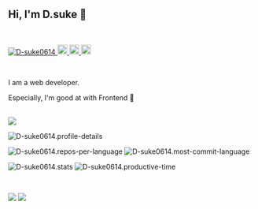## Hi, I'm D.suke 👋
<br>

<!-- バッチ -->
<p align="left">
  <a href="https://github.com/D-suke0614/D-suke0614/">
    <img src="https://komarev.com/ghpvc/?username=D-suke0614" alt="D-suke0614" />
  </a>
  <a href="https://github.com/D-suke0614">
    <img height="20" src="https://img.shields.io/github/followers/D-suke0614?label=follow&logo=github&style=flat" />
  </a>
  <!-- <a href="https://www.reddit.com/user/D-suke0614">
    <img height="20" src="https://img.shields.io/reddit/user-karma/combined/D-suke0614?label=Reddit&logo=reddit&style=flat" />
  </a> -->
  <!-- <a href="https://stackoverflow.com/users/5720201/D-suke0614">
    <img height="20" src="https://img.shields.io/stackexchange/stackoverflow/r/5720201?label=StackOverflow&logo=stack-overflow&style=flat" />
  </a> -->
  <a href="http://qiita.com/D_suke">
    <img height="20" src="https://qiita-badge.apiapi.app/s/D_suke/posts.svg" />
  </a>
  <a href="https://qiita.com/D_suke/contributions">
    <img height="20" src="https://qiita-badge.apiapi.app/s/D_suke/contributions.svg" />
  </a>
</p>

<br>

<p>
I am a web developer.

Especially, I'm good at with Frontend 🤝
</p>

<br>

<img src="https://skillicons.dev/icons?theme=light&perline=8&i=html,css,scss,js,ts,nodejs,react,nextjs,tailwindcss,npm,yarn,pnpm,postgresql,vercel,git,github,vscode">

<br>

<p><img src="http://github-profile-summary-cards.vercel.app/api/cards/profile-details?username=D-suke0614&theme=swift" alt="D-suke0614.profile-details"></p>

<p>
  <img src="http://github-profile-summary-cards.vercel.app/api/cards/repos-per-language?username=D-suke0614&theme=swift" alt="D-suke0614.repos-per-language">
  <img src="http://github-profile-summary-cards.vercel.app/api/cards/most-commit-language?username=D-suke0614&theme=swift" alt="D-suke0614.most-commit-language">
</p>

<p>
<img src="http://github-profile-summary-cards.vercel.app/api/cards/stats?username=D-suke0614&theme=swift" alt="D-suke0614.stats">
<img src="http://github-profile-summary-cards.vercel.app/api/cards/productive-time?username=D-suke0614&theme=swift&utcOffset=9" alt="D-suke0614.productive-time">
</p>

<br>

[![](https://activity-graph.herokuapp.com/graph?username=D-suke0614&theme=github)](https://activity-graph.herokuapp.com/graph?username=D-suke0614&theme=github)
[![](https://github-readme-streak-stats.herokuapp.com/?user=D-suke0614&theme=light)](https://github-readme-streak-stats.herokuapp.com/?user=D-suke0614&theme=light)
